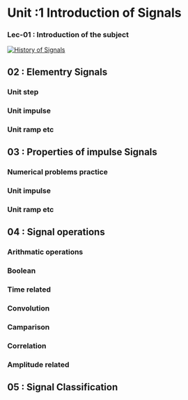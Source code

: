 # Unit :1 Introduction of Signals

### Lec-01 : Introduction of the subject
[![History of Signals](http://img.youtube.com/vi/c4fokfiygBU?list=PLKy7tXMLcgM1pjSFrbdQ1-prfhRVv4qMj/0.jpg)](https://youtu.be/c4fokfiygBU?list=PLKy7tXMLcgM1pjSFrbdQ1-prfhRVv4qMj "History of Signals")



## 02 : Elementry Signals
### Unit step
### Unit impulse
### Unit ramp etc

## 03 : Properties of impulse Signals
### Numerical problems practice
### Unit impulse
### Unit ramp etc

## 04 : Signal operations
### Arithmatic operations 
### Boolean
### Time related
### Convolution
### Camparison
### Correlation
### Amplitude related


## 05 : Signal Classification

 